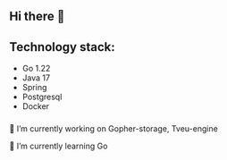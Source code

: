 ## Hi there 👋

## Technology stack:
- Go 1.22
- Java 17
- Spring
- Postgresql
- Docker
###
🔭 I’m currently working on Gopher-storage, Tveu-engine

🌱 I’m currently learning Go
